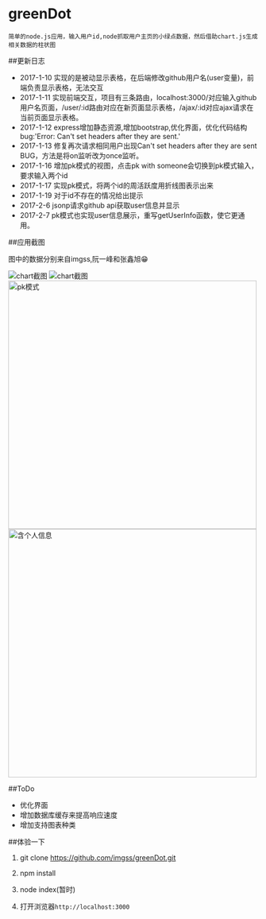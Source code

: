 greenDot
=============
    简单的node.js应用，输入用户id,node抓取用户主页的小绿点数据，然后借助chart.js生成相关数据的柱状图

##更新日志
* 2017-1-10 实现的是被动显示表格，在后端修改github用户名(user变量)，前端负责显示表格，无法交互
* 2017-1-11 实现前端交互，项目有三条路由，localhost:3000/对应输入github用户名页面，/user/:id路由对应在新页面显示表格，/ajax/:id对应ajax请求在当前页面显示表格。
* 2017-1-12 express增加静态资源,增加bootstrap,优化界面，优化代码结构 bug:'Error: Can't set headers after they are sent.'
* 2017-1-13 修复再次请求相同用户出现Can't set headers after they are sent BUG，方法是将on监听改为once监听。
* 2017-1-16 增加pk模式的视图，点击pk with someone会切换到pk模式输入，要求输入两个id
* 2017-1-17 实现pk模式，将两个id的周活跃度用折线图表示出来
* 2017-1-19 对于id不存在的情况给出提示
* 2017-2-6  jsonp请求github api获取user信息并显示
* 2017-2-7  pk模式也实现user信息展示，重写getUserInfo函数，使它更通用。

##应用截图

图中的数据分别来自imgss,阮一峰和张鑫旭:grin:


![](https://github.com/imgss/greenDot/raw/master/image/chart.PNG "chart截图")
![](https://github.com/imgss/greenDot/raw/master/image/pc.PNG "chart截图")
<img src="https://github.com/imgss/greenDot/raw/master/image/pk.PNG" alt="pk模式" width='500px'>
<img src="https://github.com/imgss/greenDot/raw/master/image/users.PNG" alt="含个人信息" width='500px'>

##ToDo

* 优化界面
* 增加数据库缓存来提高响应速度
* 增加支持图表种类  

##体验一下

1. git clone https://github.com/imgss/greenDot.git

2. npm install

3. node index(暂时)

4. 打开浏览器`http://localhost:3000`